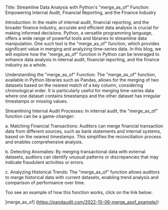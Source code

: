 Title: Streamline Data Analysis with Python's "merge_as_of" Function: Empowering Internal Audit, Financial Reporting, and the Finance Industry

Introduction:
In the realm of internal audit, financial reporting, and the broader finance industry, accurate and efficient data analysis is crucial for making informed decisions. Python, a versatile programming language, offers a wide range of powerful tools and libraries to streamline data manipulation. One such tool is the "merge_as_of" function, which provides significant value in merging and analyzing time-series data. In this blog, we will explore how the "merge_as_of" function in Python can be leveraged to enhance data analysis in internal audit, financial reporting, and the finance industry as a whole.

Understanding the "merge_as_of" Function:
The "merge_as_of" function, available in Python libraries such as Pandas, allows for the merging of two datasets based on the nearest match of a key column, considering chronological order. It is particularly useful for merging time-series data where one dataset contains timestamps and the other dataset has irregular timestamps or missing values.

Streamlining Internal Audit Processes:
In internal audit, the "merge_as_of" function can be a game-changer:

a. Matching Financial Transactions: Auditors can merge financial transaction data from different sources, such as bank statements and internal systems, based on the nearest timestamps. This simplifies the reconciliation process and enables comprehensive analysis.

b. Detecting Anomalies: By merging transactional data with external datasets, auditors can identify unusual patterns or discrepancies that may indicate fraudulent activities or errors.

c. Analyzing Historical Trends: The "merge_as_of" function allows auditors to merge historical data with current datasets, enabling trend analysis and comparison of performance over time.

Too see an example of how this function works, click on the link below:



[merge_as_of] (https://pandaudit.com/2022-10-06-merge_asof_example/)
